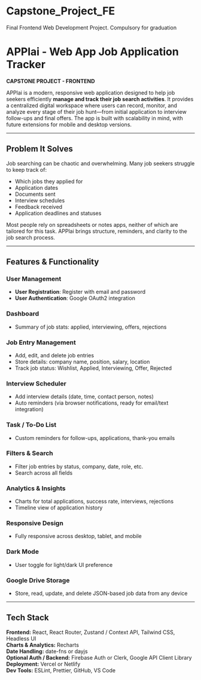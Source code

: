 # Capstone_Project_FE
Final Frontend Web Development Project. Compulsory for graduation
# APPlai - Web App Job Application Tracker

**CAPSTONE PROJECT - FRONTEND**

APPlai is a modern, responsive web application designed to help job seekers efficiently **manage and track their job search activities**. It provides a centralized digital workspace where users can record, monitor, and analyze every stage of their job hunt—from initial application to interview follow-ups and final offers. The app is built with scalability in mind, with future extensions for mobile and desktop versions.

---

## Problem It Solves

Job searching can be chaotic and overwhelming. Many job seekers struggle to keep track of:

- Which jobs they applied for  
- Application dates  
- Documents sent  
- Interview schedules  
- Feedback received  
- Application deadlines and statuses  

Most people rely on spreadsheets or notes apps, neither of which are tailored for this task. APPlai brings structure, reminders, and clarity to the job search process.

---

## Features & Functionality

### User Management
- **User Registration**: Register with email and password  
- **User Authentication**: Google OAuth2 integration  

### Dashboard
- Summary of job stats: applied, interviewing, offers, rejections  

### Job Entry Management
- Add, edit, and delete job entries  
- Store details: company name, position, salary, location  
- Track job status: Wishlist, Applied, Interviewing, Offer, Rejected  

### Interview Scheduler
- Add interview details (date, time, contact person, notes)  
- Auto reminders (via browser notifications, ready for email/text integration)  

### Task / To-Do List
- Custom reminders for follow-ups, applications, thank-you emails  

### Filters & Search
- Filter job entries by status, company, date, role, etc.  
- Search across all fields  

### Analytics & Insights
- Charts for total applications, success rate, interviews, rejections  
- Timeline view of application history  

### Responsive Design
- Fully responsive across desktop, tablet, and mobile  

### Dark Mode
- User toggle for light/dark UI preference  

### Google Drive Storage
- Store, read, update, and delete JSON-based job data from any device  

---

## Tech Stack

**Frontend:** React, React Router, Zustand / Context API, Tailwind CSS, Headless UI  
**Charts & Analytics:** Recharts  
**Date Handling:** date-fns or dayjs  
**Optional Auth / Backend:** Firebase Auth or Clerk, Google API Client Library  
**Deployment:** Vercel or Netlify  
**Dev Tools:** ESLint, Prettier, GitHub, VS Code


